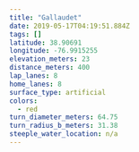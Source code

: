 ```yaml
---
title: "Gallaudet"
date: 2019-05-17T04:19:51.884Z
tags: []
latitude: 38.90691
longitude: -76.9915255
elevation_meters: 23
distance_meters: 400
lap_lanes: 8
home_lanes: 8
surface_type: artificial
colors:
  - red
turn_diameter_meters: 64.75
turn_radius_b_meters: 31.38
steeple_water_location: n/a
---
```


